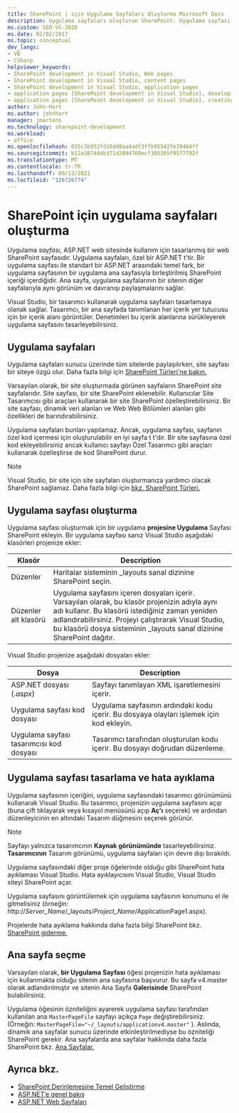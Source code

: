 ```yaml
---
title: SharePoint | için Uygulama Sayfaları Oluşturma Microsoft Docs
description: Uygulama sayfaları oluşturun SharePoint. Uygulama sayfası, ASP.NET web sitesinde kullanım için tasarlanmış bir web SharePoint sayfasıdır.
ms.custom: SEO-VS-2020
ms.date: 02/02/2017
ms.topic: conceptual
dev_langs:
- VB
- CSharp
helpviewer_keywords:
- SharePoint development in Visual Studio, Web pages
- SharePoint development in Visual Studio, content pages
- SharePoint development in Visual Studio, application pages
- application pages [SharePoint development in Visual Studio], developing
- application pages [SharePoint development in Visual Studio], creating
author: John-Hart
ms.author: johnhart
manager: jmartens
ms.technology: sharepoint-development
ms.workload:
- office
ms.openlocfilehash: 035c3b952fd16dd8aa4adf3ffb95542fe39464ff
ms.sourcegitcommit: b12a38744db371d2894769ecf305585f9577792f
ms.translationtype: MT
ms.contentlocale: tr-TR
ms.lasthandoff: 09/13/2021
ms.locfileid: "126726774"
---
```

# <a name="create-application-pages-for-sharepoint"></a>SharePoint için uygulama sayfaları oluşturma
  Uygulama *sayfası,* ASP.NET web sitesinde kullanım için tasarlanmış bir web SharePoint sayfasıdır. Uygulama sayfaları, özel bir ASP.NET t'tir. Bir uygulama sayfası ile standart bir ASP.NET arasındaki temel fark, bir uygulama sayfasının bir uygulama ana sayfasıyla birleştirilmiş SharePoint içeriği içerdiğidir. Ana sayfa, uygulama sayfalarının bir sitenin diğer sayfalarıyla aynı görünüm ve davranışı paylaşmalarını sağlar.

 Visual Studio, bir tasarımcı kullanarak uygulama sayfaları tasarlamaya olanak sağlar. Tasarımcı, bir ana sayfada tanımlanan her içerik yer tutucusu için bir içerik alanı görüntüler. Denetimleri bu içerik alanlarına sürükleyerek uygulama sayfasını tasarleyebilirsiniz.

## <a name="application-pages"></a>Uygulama sayfaları
 Uygulama sayfaları sunucu üzerinde tüm sitelerde paylaşılırken, site sayfası bir siteye özgü olur. Daha fazla bilgi için [SharePoint Türleri'ne bakın.](/previous-versions/office/developer/sharepoint-2010/aa979592(v=office.14))

 Varsayılan olarak, bir site oluşturmada görünen sayfaların SharePoint site sayfalarıdır. Site sayfası, bir site SharePoint eklenebilir. Kullanıcılar Site Tasarımcısı gibi araçları kullanarak bir site SharePoint özelleştirebilirsiniz. Bir site sayfası, dinamik veri alanları ve Web Web Bölümleri alanları gibi özellikleri de barındırabilirsiniz.

 Uygulama sayfaları bunları yapılamaz. Ancak, uygulama sayfası, sayfanın özel kod içermesi için oluşturulabilir en iyi sayfa t t'dır. Bir site sayfasına özel kod ekleyebilirsiniz ancak kullanıcı sayfayı Özel Tasarımcı gibi araçları kullanarak özelleştirse de kod SharePoint durur.

> [!NOTE]
> Visual Studio, bir site için site sayfaları oluşturmanıza yardımcı olacak SharePoint sağlamaz. Daha fazla bilgi için [bkz. SharePoint Türleri.](/previous-versions/office/developer/sharepoint-2010/aa979592(v=office.14))

## <a name="create-an-application-page"></a>Uygulama sayfası oluşturma
 Uygulama sayfası oluşturmak için bir uygulama **projesine Uygulama** Sayfası SharePoint ekleyin. Bir uygulama sayfası sanız Visual Studio aşağıdaki klasörleri projenize ekler:

|Klasör|Description|
|------------|-----------------|
|Düzenler|Haritalar sisteminin _layouts sanal dizinine SharePoint seçin.|
|Düzenler alt klasörü|Uygulama sayfasını içeren dosyaları içerir. Varsayılan olarak, bu klasör projenizin adıyla aynı adı kullanır. Bu klasörü istediğiniz zaman yeniden adlandırabilirsiniz. Projeyi çalıştırarak Visual Studio, bu klasörü dosya sisteminin _layouts sanal dizinine SharePoint dağıtır.|

 Visual Studio projenize aşağıdaki dosyaları ekler:

|Dosya|Description|
|----------|-----------------|
|ASP.NET dosyası (*.aspx*)|Sayfayı tanımlayan XML işaretlemesini içerir.|
|Uygulama sayfası kod dosyası|Uygulama sayfasının ardındaki kodu içerir. Bu dosyaya olayları işlemek için kod ekleyin.|
|Uygulama sayfası tasarımcısı kod dosyası|Tasarımcı tarafından oluşturulan kodu içerir. Bu dosyayı doğrudan düzenleme.|

## <a name="design-and-debug-an-application-page"></a>Uygulama sayfası tasarlama ve hata ayıklama
 Uygulama sayfasının içeriğini, uygulama sayfasındaki tasarımcı görünümünü kullanarak Visual Studio. Bu tasarımcı, projenizin uygulama sayfasını açıp (buna çift tıklayarak veya kısayol menüsünü açıp **Aç'ı**  seçerek) ve ardından düzenleyicinin en altındaki Tasarım düğmesini seçerek görünür.

> [!NOTE]
> Sayfayı yalnızca tasarımcının **Kaynak görünümünde** tasarleyebilirsiniz. **Tasarımcının** Tasarım görünümü, uygulama sayfaları için devre dışı bırakıldı.

 Uygulama sayfasındaki diğer proje öğelerinde olduğu gibi SharePoint hata ayıklaması Visual Studio. Hata ayıklayıcısını Visual Studio, Visual Studio siteyi SharePoint açar.

 Uygulama sayfasını görüntülemek için uygulama sayfasının konumunu el ile gitmelisiniz (örneğin: http://<em>Server_Name</em>/_layouts/*Project_Name*/ApplicationPage1.aspx).

 Projelerde hata ayıklama hakkında daha fazla bilgi SharePoint bkz. [SharePoint giderme.](../sharepoint/troubleshooting-sharepoint-solutions.md)

## <a name="choose-a-master-page"></a>Ana sayfa seçme
 Varsayılan olarak, **bir Uygulama Sayfası** öğesi projenizin hata ayıklaması için kullanmakta olduğu sitenin ana sayfasına başvurur. Bu sayfa v4.master olarak adlandırılmıştır ve sitenin Ana Sayfa **Galerisinde** SharePoint bulabilirsiniz.

 Uygulama öğesinin özniteliğini ayarerek uygulama sayfası tarafından kullanılan ana `MasterPageFile` sayfayı açıkça `Page` değiştirebilirsiniz. (Örneğin: `MasterPageFile="~/_layouts/applicationv4.master"` ). Aslında, dinamik ana sayfalar sunucu üzerinde etkinleştirilmediyse bu özniteliği SharePoint gerekir. Ana sayfalarda ana sayfalar hakkında daha fazla SharePoint bkz. [Ana Sayfalar.](/previous-versions/office/developer/sharepoint-2010/ms443795(v=office.14))

## <a name="see-also"></a>Ayrıca bkz.
- [SharePoint Derinlemesine Temel Geliştirme](/previous-versions/office/developer/sharepoint-2010/ee539092(v=office.14))
- [ASP.NET’e genel bakış](/aspnet/overview)
- [ASP.NET Web Sayfaları](/aspnet/web-pages/index)
